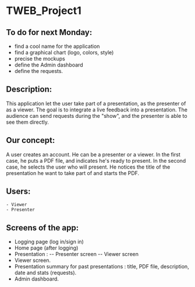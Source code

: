 TWEB_Project1
=============

## To do for next Monday:
- find a cool name for the application
- find a graphical chart (logo, colors, style)
- precise the mockups
- define the Admin dashboard
- define the requests.

## Description:
This application let the user take part of a presentation, as the presenter of as a viewer.
The goal is to integrate a live feedback into a presentation. The audience can send requests during
the "show", and the presenter is able to see them directly.

## Our concept:
A user creates an account. He can be a presenter or a viewer. 
In the first case, he puts a PDF file, and indicates he's ready to present.
In the second case, he selects the user who will present. He notices the title
of the presentation he want to take part of and starts the PDF.

## Users:
	- Viewer
	- Presenter

## Screens of the app:
- Logging page (log in/sign in)
- Home page (after logging)
- Presentation :
	-- Presenter screen
	-- Viewer screen
- Viewer screen.
- Presentation summary for past presentations : title, PDF file, description, date and stats (requests).
- Admin dashboard.


